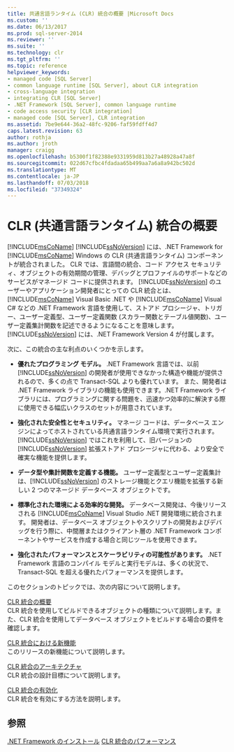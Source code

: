 ```yaml
---
title: 共通言語ランタイム (CLR) 統合の概要 |Microsoft Docs
ms.custom: ''
ms.date: 06/13/2017
ms.prod: sql-server-2014
ms.reviewer: ''
ms.suite: ''
ms.technology: clr
ms.tgt_pltfrm: ''
ms.topic: reference
helpviewer_keywords:
- managed code [SQL Server]
- common language runtime [SQL Server], about CLR integration
- cross-language integration
- integrating CLR [SQL Server]
- .NET Framework [SQL Server], common language runtime
- code access security [CLR integration]
- managed code [SQL Server], CLR integration
ms.assetid: 7be9e644-36a2-48fc-9206-faf59fdff4d7
caps.latest.revision: 63
author: rothja
ms.author: jroth
manager: craigg
ms.openlocfilehash: b5300f1f82388e9331959d813b27a48928a47a8f
ms.sourcegitcommit: 022d67cfbc4fdadaa65b499aa7a6a8a942bc502d
ms.translationtype: MT
ms.contentlocale: ja-JP
ms.lasthandoff: 07/03/2018
ms.locfileid: "37349324"
---
```

# <a name="common-language-runtime-clr-integration-overview"></a>CLR (共通言語ランタイム) 統合の概要
  [!INCLUDE[msCoName](../../../includes/msconame-md.md)] [!INCLUDE[ssNoVersion](../../../includes/ssnoversion-md.md)] には、.NET Framework for [!INCLUDE[msCoName](../../../includes/msconame-md.md)] Windows の CLR (共通言語ランタイム) コンポーネントが統合されました。 CLR では、言語間の統合、コード アクセス セキュリティ、オブジェクトの有効期間の管理、デバッグとプロファイルのサポートなどのサービスがマネージド コードに提供されます。 [!INCLUDE[ssNoVersion](../../../includes/ssnoversion-md.md)] のユーザーやアプリケーション開発者にとっての CLR 統合とは、[!INCLUDE[msCoName](../../../includes/msconame-md.md)] Visual Basic .NET や [!INCLUDE[msCoName](../../../includes/msconame-md.md)] Visual C# などの .NET Framework 言語を使用して、ストアド プロシージャ、トリガー、ユーザー定義型、ユーザー定義関数 (スカラー関数とテーブル値関数)、ユーザー定義集計関数を記述できるようになることを意味します。 [!INCLUDE[ssNoVersion](../../../includes/ssnoversion-md.md)] には、.NET Framework Version 4 が付属します。  
  
 次に、この統合の主な利点のいくつかを示します。  
  
-   **優れたプログラミング モデル。** .NET Framework 言語では、以前 [!INCLUDE[ssNoVersion](../../../includes/ssnoversion-md.md)] の開発者が使用できなかった構造や機能が提供されるので、多くの点で Transact-SQL よりも優れています。 また、開発者は .NET Framework ライブラリの機能も使用できます。.NET Framework ライブラリには、プログラミングに関する問題を、迅速かつ効率的に解決する際に使用できる幅広いクラスのセットが用意されています。  
  
-   **強化された安全性とセキュリティ。** マネージ コードは、データベース エンジンによってホストされている共通言語ランタイム環境で実行されます。 [!INCLUDE[ssNoVersion](../../../includes/ssnoversion-md.md)] ではこれを利用して、旧バージョンの [!INCLUDE[ssNoVersion](../../../includes/ssnoversion-md.md)] 拡張ストアド プロシージャに代わる、より安全で確実な機能を提供します。  
  
-   **データ型や集計関数を定義する機能。** ユーザー定義型とユーザー定義集計は、[!INCLUDE[ssNoVersion](../../../includes/ssnoversion-md.md)] のストレージ機能とクエリ機能を拡張する新しい 2 つのマネージド データベース オブジェクトです。  
  
-   **標準化された環境による効率的な開発。** データベース開発は、今後リリースされる [!INCLUDE[msCoName](../../../includes/msconame-md.md)] Visual Studio .NET 開発環境に統合されます。 開発者は、データベース オブジェクトやスクリプトの開発およびデバッグを行う際に、中間層またはクライアント層の .NET Framework コンポーネントやサービスを作成する場合と同じツールを使用できます。  
  
-   **強化されたパフォーマンスとスケーラビリティの可能性があります。** .NET Framework 言語のコンパイル モデルと実行モデルは、多くの状況で、Transact-SQL を超える優れたパフォーマンスを提供します。  
  
 このセクションのトピックでは、次の内容について説明します。  
  
 [CLR 統合の概要](clr-integration-overview.md)  
 CLR 統合を使用してビルドできるオブジェクトの種類について説明します。また、CLR 統合を使用してデータベース オブジェクトをビルドする場合の要件を確認します。  
  
 [CLR 統合における新機能](clr-integration-what-s-new.md)  
 このリリースの新機能について説明します。  
  
 [CLR 統合のアーキテクチャ](../../database-engine/dev-guide/architecture-of-clr-integration.md)  
 CLR 統合の設計目標について説明します。  
  
 [CLR 統合の有効化](clr-integration-enabling.md)  
 CLR 統合を有効にする方法を説明します。  
  
## <a name="see-also"></a>参照  
 [.NET Framework のインストール](http://technet.microsoft.com/library/ms166014\(v=SQL.105\).aspx)   
 [CLR 統合のパフォーマンス](clr-integration-architecture-performance.md)  
  
  
